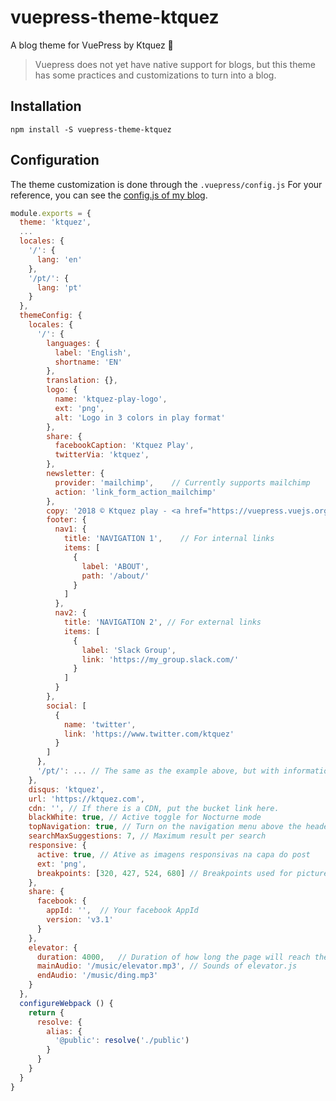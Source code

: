 # vuepress-theme-ktquez
A blog theme for VuePress by Ktquez 🤘

> Vuepress does not yet have native support for blogs, but this theme has some practices and customizations to turn into a blog.

## Installation

```shell
npm install -S vuepress-theme-ktquez
```

## Configuration

The theme customization is done through the `.vuepress/config.js`
For your reference, you can see the [config.js of my blog](https://github.com/ktquezplay/webapp/blob/master/src/.vuepress/config.js). 

```javascript
module.exports = {
  theme: 'ktquez',
  ...
  locales: {
    '/': {
      lang: 'en'
    },
    '/pt/': {
      lang: 'pt'
    }
  },
  themeConfig: {
    locales: {
      '/': {
        languages: {
          label: 'English',
          shortname: 'EN'
        },
        translation: {},
        logo: {
          name: 'ktquez-play-logo',
          ext: 'png',
          alt: 'Logo in 3 colors in play format'
        },
        share: {
          facebookCaption: 'Ktquez Play',
          twitterVia: 'ktquez',
        },
        newsletter: {
          provider: 'mailchimp',    // Currently supports mailchimp
          action: 'link_form_action_mailchimp'
        },
        copy: '2018 © Ktquez play - <a href="https://vuepress.vuejs.org/" rel="noopener" target="_blank"> MADE WITH VUEPRESS </a>',
        footer: {
          nav1: {
            title: 'NAVIGATION 1',    // For internal links
            items: [
              {
                label: 'ABOUT',
                path: '/about/'
              }
            ]
          },
          nav2: {
            title: 'NAVIGATION 2', // For external links
            items: [
              {
                label: 'Slack Group',
                link: 'https://my_group.slack.com/'
              }
            ]
          }
        },
        social: [
          {
            name: 'twitter',
            link: 'https://www.twitter.com/ktquez'
          }
        ]
      },
      '/pt/': ... // The same as the example above, but with information from that language
    },
    disqus: 'ktquez',
    url: 'https://ktquez.com',
    cdn: '', // If there is a CDN, put the bucket link here.
    blackWhite: true, // Active toggle for Nocturne mode
    topNavigation: true, // Turn on the navigation menu above the header
    searchMaxSuggestions: 7, // Maximum result per search
    responsive: {
      active: true, // Ative as imagens responsivas na capa do post
      ext: 'png',
      breakpoints: [320, 427, 524, 680] // Breakpoints used for picture media tag
    },
    share: {
      facebook: {
        appId: '',  // Your facebook AppId
        version: 'v3.1'
      }
    },
    elevator: {
      duration: 4000,   // Duration of how long the page will reach the top by clicking on the back to top
      mainAudio: '/music/elevator.mp3', // Sounds of elevator.js
      endAudio: '/music/ding.mp3'
    }
  },
  configureWebpack () {
    return {
      resolve: {
        alias: {
          '@public': resolve('./public')
        }
      }
    }
  }
}

```

